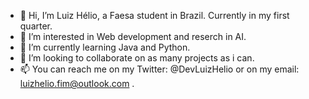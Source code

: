- 👋 Hi, I’m Luiz Hélio, a Faesa student in Brazil. Currently in my first quarter.
- 👀 I’m interested in Web development and reserch in AI.
- 🌱 I’m currently learning Java and Python.
- 💞️ I’m looking to collaborate on as many projects as i can.
- 📫 You can reach me on my Twitter: @DevLuizHelio or on my email: luizhelio.fim@outlook.com .

<!---
LuizHelio-Fim/LuizHelio-Fim is a ✨ special ✨ repository because its `README.md` (this file) appears on your GitHub profile.
You can click the Preview link to take a look at your changes.
--->
